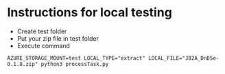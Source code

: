 # Instructions for local testing

* Create test folder
* Put your zip file in test folder
* Execute command

`AZURE_STORAGE_MOUNT=test LOCAL_TYPE="extract" LOCAL_FILE="JB2A_DnD5e-0.1.8.zip" python3 processTask.py`
